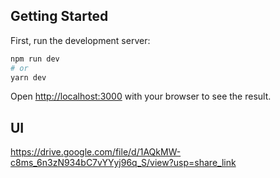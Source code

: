 

## Getting Started

First, run the development server:

```bash
npm run dev
# or
yarn dev
```

Open [http://localhost:3000](http://localhost:3000) with your browser to see the result.

## UI
https://drive.google.com/file/d/1AQkMW-c8ms_6n3zN934bC7vYYyj96q_S/view?usp=share_link
